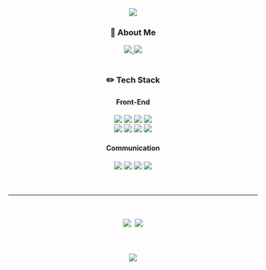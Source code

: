 <!--
**gimewn/gimewn** is a ✨ _special_ ✨ repository because its `README.md` (this file) appears on your GitHub profile.

Here are some ideas to get you started:

- 🔭 I’m currently working on ...
- 🌱 I’m currently learning ...
- 👯 I’m looking to collaborate on ...
- 🤔 I’m looking for help with ...
- 💬 Ask me about ...
- 📫 How to reach me: ...
- 😄 Pronouns: ...
- ⚡ Fun fact: ...
-->
<div align="center">
<img src="https://capsule-render.vercel.app/api?type=waving&color=20:b0c4de,100:FFC4AB&height=300&text=Welcome%20to%20Yoonju's%20Github&animation=fadeIn&fontColor=ffffff&fontAlignY=40&fontSize=40" />

<div align="center">
<h3>📌 About Me </h3>
<a href="https://studyoon.tistory.com" target="_blank">
<img src="https://img.shields.io/badge/TECH Blog-b0c4de?style=for-the-badge&logo=Tistory&logoColor=white"/>
</a>
<!-- <a href="https://mail.google.com/mail/?view=cm&amp;fs=1&amp;to=gimewn97@gmail.com" target="_blank">
<img src="https://img.shields.io/badge/Gmail-FFC4AB?style=for-the-badge&logo=Gmail&logoColor=white"/>
</a> -->
<a href="https://sore-soldier-e16.notion.site/Kim-Yoon-Ju-2359200a5fc24dfebab471077be53c15" target="_blank">
<img src="https://img.shields.io/badge/Portfolio-99CC99?style=for-the-badge&logo=ReadMe&logoColor=white"/>
</a>
<br />
<br />
<h3>✏️ Tech Stack</h3>
<h4>Front-End</h4>
<div>
<img src="https://img.shields.io/badge/HTML5-E34F26?style=for-the-badge&logo=HTML5&logoColor=white"/>
<img src="https://img.shields.io/badge/CSS3-1572B6?style=for-the-badge&logo=CSS3&logoColor=white"/>
<img src="https://img.shields.io/badge/JavaScript-F7DF1E?style=for-the-badge&logo=JavaScript&logoColor=white"/>
<img src="https://img.shields.io/badge/Typescript-3178C6?style=for-the-badge&logo=Typescript&logoColor=white"/>
</div>
<div>
<img src="https://img.shields.io/badge/React.js-61DAFB?style=for-the-badge&logo=React&logoColor=white"/>
<img src="https://img.shields.io/badge/Next.js-000000?style=for-the-badge&logo=Next.js&logoColor=white"/>
<img src="https://img.shields.io/badge/styled components-DB7093?style=for-the-badge&logo=styled-components&logoColor=white"/>
<img src="https://img.shields.io/badge/SCSS-CC6699?style=for-the-badge&logo=sass&logoColor=white"/>
</div>
<!-- <h4>Back-End</h4>
<div>
<img src="https://img.shields.io/badge/Python-3776AB?style=for-the-badge&logo=python&logoColor=white"/>
<img src="https://img.shields.io/badge/Django-092E20?style=for-the-badge&logo=Django&logoColor=white"/>
</div> -->
<h4>Communication</h4>
<div>
<img src="https://img.shields.io/badge/Git-F05032?style=for-the-badge&logo=git&logoColor=white"/>
<img src="https://img.shields.io/badge/Jira-0052CC?style=for-the-badge&logo=jira&logoColor=white"/>
<img src="https://img.shields.io/badge/Figma-F24E1E?style=for-the-badge&logo=figma&logoColor=white"/>
<img src="https://img.shields.io/badge/Notion-000000?style=for-the-badge&logo=notion&logoColor=white"/>
</div>
	<br />
	<br />
	<hr />
	<br />
	<br />
	<div>
		<img src="http://mazassumnida.wtf/api/v2/generate_badge?boj=gimewn" />&nbsp
	<img src="https://github-readme-stats.vercel.app/api?username=gimewn&show_icons=true&theme=gruvbox" />
<!-- 		<img src="http://mazandi.herokuapp.com/api?handle=gimewn&theme=warm"/> -->
	</div>
	<br />
	<br />
	<br />
<img src="https://capsule-render.vercel.app/api?type=waving&color=20:b0c4de,100:FFC4AB&height=200&reversal=true&section=footer" />

</div>
